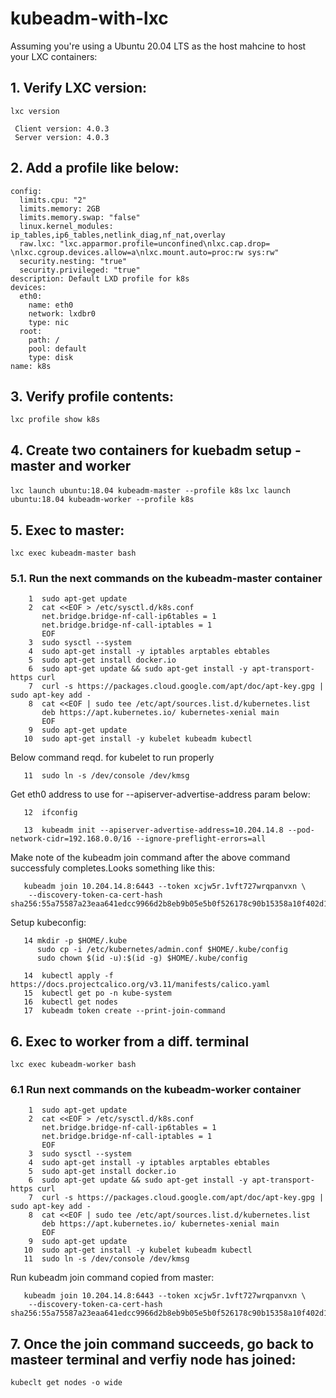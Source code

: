 # kubeadm-with-lxc


Assuming you're using a Ubuntu 20.04 LTS as the host mahcine to host your LXC containers:


## 1. Verify LXC version:

`lxc version`

```
 Client version: 4.0.3
 Server version: 4.0.3
```

## 2. Add a profile like below:

```
config:
  limits.cpu: "2"
  limits.memory: 2GB
  limits.memory.swap: "false"
  linux.kernel_modules: ip_tables,ip6_tables,netlink_diag,nf_nat,overlay
  raw.lxc: "lxc.apparmor.profile=unconfined\nlxc.cap.drop= \nlxc.cgroup.devices.allow=a\nlxc.mount.auto=proc:rw sys:rw"
  security.nesting: "true"
  security.privileged: "true"
description: Default LXD profile for k8s
devices:
  eth0:
    name: eth0
    network: lxdbr0
    type: nic
  root:
    path: /
    pool: default
    type: disk
name: k8s
```

## 3. Verify profile contents:
 
 `lxc profile show k8s`

## 4. Create two containers for kuebadm setup - master and worker 

`lxc launch ubuntu:18.04 kubeadm-master --profile k8s`
`lxc launch ubuntu:18.04 kubeadm-worker --profile k8s`

## 5. Exec to master:

`lxc exec kubeadm-master bash`

### 5.1. Run the next commands on the kubeadm-master container

```
    1  sudo apt-get update
    2  cat <<EOF > /etc/sysctl.d/k8s.conf
       net.bridge.bridge-nf-call-ip6tables = 1
       net.bridge.bridge-nf-call-iptables = 1
       EOF
    3  sudo sysctl --system
    4  sudo apt-get install -y iptables arptables ebtables
    5  sudo apt-get install docker.io
    6  sudo apt-get update && sudo apt-get install -y apt-transport-https curl
    7  curl -s https://packages.cloud.google.com/apt/doc/apt-key.gpg | sudo apt-key add -
    8  cat <<EOF | sudo tee /etc/apt/sources.list.d/kubernetes.list
       deb https://apt.kubernetes.io/ kubernetes-xenial main
       EOF
    9  sudo apt-get update
   10  sudo apt-get install -y kubelet kubeadm kubectl
```   
   Below command reqd. for kubelet to run properly
``` 
   11  sudo ln -s /dev/console /dev/kmsg
```
   Get eth0 address to use for --apiserver-advertise-address param below:
```   
   12  ifconfig
```   
   
```
   13  kubeadm init --apiserver-advertise-address=10.204.14.8 --pod-network-cidr=192.168.0.0/16 --ignore-preflight-errors=all
```   
   
   Make note of the kubeadm join command after the above command successfuly completes.Looks something like this:

```   
   kubeadm join 10.204.14.8:6443 --token xcjw5r.1vft727wrqpanvxn \
    --discovery-token-ca-cert-hash sha256:55a75587a23eaa641edcc9966d2b8eb9b05e5b0f526178c90b15358a10f402d1
```
   
   Setup kubeconfig:
```   
   14 mkdir -p $HOME/.kube
      sudo cp -i /etc/kubernetes/admin.conf $HOME/.kube/config
      sudo chown $(id -u):$(id -g) $HOME/.kube/config
```
```   
   14  kubectl apply -f https://docs.projectcalico.org/v3.11/manifests/calico.yaml
   15  kubectl get po -n kube-system
   16  kubectl get nodes
   17  kubeadm token create --print-join-command
```

## 6. Exec to worker from a diff. terminal

`lxc exec kubeadm-worker bash`

### 6.1 Run next commands on the kubeadm-worker container

```
    1  sudo apt-get update
    2  cat <<EOF > /etc/sysctl.d/k8s.conf
       net.bridge.bridge-nf-call-ip6tables = 1
       net.bridge.bridge-nf-call-iptables = 1
       EOF
    3  sudo sysctl --system
    4  sudo apt-get install -y iptables arptables ebtables
    5  sudo apt-get install docker.io
    6  sudo apt-get update && sudo apt-get install -y apt-transport-https curl
    7  curl -s https://packages.cloud.google.com/apt/doc/apt-key.gpg | sudo apt-key add -
    8  cat <<EOF | sudo tee /etc/apt/sources.list.d/kubernetes.list
       deb https://apt.kubernetes.io/ kubernetes-xenial main
       EOF
    9  sudo apt-get update
   10  sudo apt-get install -y kubelet kubeadm kubectl
   11  sudo ln -s /dev/console /dev/kmsg
```   
   Run kubeadm join command copied from master:

```
   kubeadm join 10.204.14.8:6443 --token xcjw5r.1vft727wrqpanvxn \
    --discovery-token-ca-cert-hash sha256:55a75587a23eaa641edcc9966d2b8eb9b05e5b0f526178c90b15358a10f402d1
```
 ## 7. Once the join command succeeds, go back to masteer terminal and verfiy node has joined:
 
 `kubeclt get nodes -o wide`

